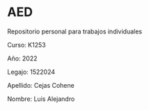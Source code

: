 # AED
Repositorio personal para trabajos individuales

Curso: K1253

Año: 2022

Legajo: 1522024

Apellido: Cejas Cohene

Nombre: Luis Alejandro
